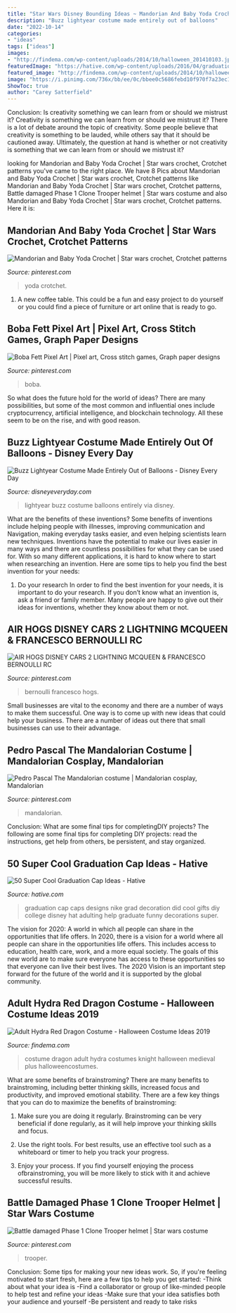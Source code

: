 ```yaml
---
title: "Star Wars Disney Bounding Ideas ~ Mandorian And Baby Yoda Crochet"
description: "Buzz lightyear costume made entirely out of balloons"
date: "2022-10-14"
categories:
- "ideas"
tags: ["ideas"]
images:
- "http://findema.com/wp-content/uploads/2014/10/halloween_201410103.jpg"
featuredImage: "https://hative.com/wp-content/uploads/2016/04/graduation-caps/50-super-cool-graduation-cap-ideas.jpg"
featured_image: "http://findema.com/wp-content/uploads/2014/10/halloween_201410103.jpg"
image: "https://i.pinimg.com/736x/bb/ee/0c/bbee0c5686febd10f970f7a23ec1fbb9.jpg"
ShowToc: true
author: "Carey Satterfield"
---
```



Conclusion: Is creativity something we can learn from or should we mistrust it?
Creativity is something we can learn from or should we mistrust it?
There is a lot of debate around the topic of creativity. Some people believe that creativity is something to be lauded, while others say that it should be cautioned away. Ultimately, the question at hand is whether or not creativity is something that we can learn from or should we mistrust it?

	

		
looking for Mandorian and Baby Yoda Crochet | Star wars crochet, Crotchet patterns you've came to the right place. We have 8 Pics about Mandorian and Baby Yoda Crochet | Star wars crochet, Crotchet patterns like Mandorian and Baby Yoda Crochet | Star wars crochet, Crotchet patterns, Battle damaged Phase 1 Clone Trooper helmet | Star wars costume and also Mandorian and Baby Yoda Crochet | Star wars crochet, Crotchet patterns. Here it is:
		
    
## Mandorian And Baby Yoda Crochet | Star Wars Crochet, Crotchet Patterns

<img loading=lazy src="https://i.pinimg.com/736x/ef/9e/ea/ef9eea3d7450db8768680202063dbca4.jpg" onerror="this.onerror=null;this.src='https://tse4.mm.bing.net/th?id=OIP.oXwnEIALVqQcX1nlodE1_gHaJ3&amp;pid=15.1';" alt="Mandorian and Baby Yoda Crochet | Star wars crochet, Crotchet patterns">

_Source: pinterest.com_

>yoda crotchet. 

	

1. A new coffee table. This could be a fun and easy project to do yourself or you could find a piece of furniture or art online that is ready to go.

    
## Boba Fett Pixel Art | Pixel Art, Cross Stitch Games, Graph Paper Designs

<img loading=lazy src="https://i.pinimg.com/736x/94/5e/7d/945e7d4bb6a5f47e08080cb55d9ae19a--boba-fett-pixel-art.jpg" onerror="this.onerror=null;this.src='https://tse2.mm.bing.net/th?id=OIP.BkSYR8brzXIOQBuSaO1HhQHaE5&amp;pid=15.1';" alt="Boba Fett Pixel Art | Pixel art, Cross stitch games, Graph paper designs">

_Source: pinterest.com_

>boba. 

	

So what does the future hold for the world of ideas? There are many possibilities, but some of the most common and influential ones include cryptocurrency, artificial intelligence, and blockchain technology. All these seem to be on the rise, and with good reason.

    
## Buzz Lightyear Costume Made Entirely Out Of Balloons - Disney Every Day

<img loading=lazy src="https://www.disneyeveryday.com/wp-content/uploads/2013/05/Buzz-Lightyear-Costume-Made-Entirely-Out-of-Balloons.jpg" onerror="this.onerror=null;this.src='https://tse3.mm.bing.net/th?id=OIP.vxwxKuPQ85kVppUUFq9K-QHaKP&amp;pid=15.1';" alt="Buzz Lightyear Costume Made Entirely Out of Balloons - Disney Every Day">

_Source: disneyeveryday.com_

>lightyear buzz costume balloons entirely via disney. 

	

What are the benefits of these inventions?
Some benefits of inventions include helping people with illnesses, improving communication and Navigation, making everyday tasks easier, and even helping scientists learn new techniques. Inventions have the potential to make our lives easier in many ways and there are countless possibilities for what they can be used for. With so many different applications, it is hard to know where to start when researching an invention. Here are some tips to help you find the best invention for your needs:
1) Do your research
In order to find the best invention for your needs, it is important to do your research. If you don’t know what an invention is, ask a friend or family member. Many people are happy to give out their ideas for inventions, whether they know about them or not.

    
## AIR HOGS DISNEY CARS 2 LIGHTNING MCQUEEN &amp; FRANCESCO BERNOULLI RC

<img loading=lazy src="https://i.pinimg.com/736x/68/7c/75/687c75423df213c98022cf3afad170e8--lightning-mcqueen-disney-cars.jpg" onerror="this.onerror=null;this.src='https://tse4.mm.bing.net/th?id=OIP.gqeF4yhWM-Q50pHBaKCjMAHaLZ&amp;pid=15.1';" alt="AIR HOGS DISNEY CARS 2 LIGHTNING MCQUEEN &amp; FRANCESCO BERNOULLI RC">

_Source: pinterest.com_

>bernoulli francesco hogs. 

	

Small businesses are vital to the economy and there are a number of ways to make them successful. One way is to come up with new ideas that could help your business. There are a number of ideas out there that small businesses can use to their advantage.

    
## Pedro Pascal The Mandalorian Costume | Mandalorian Cosplay, Mandalorian

<img loading=lazy src="https://i.pinimg.com/736x/bb/ee/0c/bbee0c5686febd10f970f7a23ec1fbb9.jpg" onerror="this.onerror=null;this.src='https://tse3.mm.bing.net/th?id=OIP.6z1Cgb0qxcduGbyaTA3F-gHaLH&amp;pid=15.1';" alt="Pedro Pascal The Mandalorian costume | Mandalorian cosplay, Mandalorian">

_Source: pinterest.com_

>mandalorian. 

	

Conclusion: What are some final tips for completingDIY projects?
The following are some final tips for completing DIY projects: read the instructions, get help from others, be persistent, and stay organized.

    
## 50 Super Cool Graduation Cap Ideas - Hative

<img loading=lazy src="https://hative.com/wp-content/uploads/2016/04/graduation-caps/50-super-cool-graduation-cap-ideas.jpg" onerror="this.onerror=null;this.src='https://tse2.mm.bing.net/th?id=OIP.Oo9AMMZxfe2fd3FYFlBc_gHaJ4&amp;pid=15.1';" alt="50 Super Cool Graduation Cap Ideas - Hative">

_Source: hative.com_

>graduation cap caps designs nike grad decoration did cool gifts diy college disney hat adulting help graduate funny decorations super. 

	

The vision for 2020: A world in which all people can share in the opportunities that life offers.
In 2020, there is a vision for a world where all people can share in the opportunities life offers. This includes access to education, health care, work, and a more equal society. The goals of this new world are to make sure everyone has access to these opportunities so that everyone can live their best lives. The 2020 Vision is an important step forward for the future of the world and it is supported by the global community.

    
## Adult Hydra Red Dragon Costume - Halloween Costume Ideas 2019

<img loading=lazy src="http://findema.com/wp-content/uploads/2014/10/halloween_201410103.jpg" onerror="this.onerror=null;this.src='https://tse2.mm.bing.net/th?id=OIP.24PXp23mtdUGI-V98M8IagHaKl&amp;pid=15.1';" alt="Adult Hydra Red Dragon Costume - Halloween Costume Ideas 2019">

_Source: findema.com_

>costume dragon adult hydra costumes knight halloween medieval plus halloweencostumes. 

	

What are some benefits of brainstroming?
There are many benefits to brainstroming, including better thinking skills, increased focus and productivity, and improved emotional stability. There are a few key things that you can do to maximize the benefits of brainstroming:
1. Make sure you are doing it regularly. Brainstroming can be very beneficial if done regularly, as it will help improve your thinking skills and focus.

2. Use the right tools. For best results, use an effective tool such as a whiteboard or timer to help you track your progress.

3. Enjoy your process. If you find yourself enjoying the process ofbrainstroming, you will be more likely to stick with it and achieve successful results.

    
## Battle Damaged Phase 1 Clone Trooper Helmet | Star Wars Costume

<img loading=lazy src="https://s-media-cache-ak0.pinimg.com/736x/40/39/57/4039572ef1c8b648c2e5ca224b0b8dfe.jpg" onerror="this.onerror=null;this.src='https://tse1.mm.bing.net/th?id=OIP.FxpBkmNNCJMoBFe7gsNfGAHaJ3&amp;pid=15.1';" alt="Battle damaged Phase 1 Clone Trooper helmet | Star wars costume">

_Source: pinterest.com_

>trooper. 

	

Conclusion: Some tips for making your new ideas work.
So, if you're feeling motivated to start fresh, here are a few tips to help you get started: 
-Think about what your idea is 
-Find a collaborator or group of like-minded people to help test and refine your ideas 
-Make sure that your idea satisfies both your audience and yourself 
-Be persistent and ready to take risks

